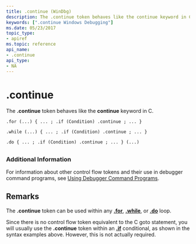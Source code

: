 ```yaml
---
title: .continue (WinDbg)
description: The .continue token behaves like the continue keyword in C.
keywords: [".continue Windows Debugging"]
ms.date: 05/23/2017
topic_type:
- apiref
ms.topic: reference
api_name:
- .continue
api_type:
- NA
---
```


# .continue


The **.continue** token behaves like the **continue** keyword in C.

```dbgsyntax
.for (...) { ... ; .if (Condition) .continue ; ... } 

.while (...) { ... ; .if (Condition) .continue ; ... } 

.do { ... ; .if (Condition) .continue ; ... } (...) 
```

## <span id="ddk_token_continue_dbg"></span><span id="DDK_TOKEN_CONTINUE_DBG"></span>


### <span id="Additional_Information"></span><span id="additional_information"></span><span id="ADDITIONAL_INFORMATION"></span>Additional Information

For information about other control flow tokens and their use in debugger command programs, see [Using Debugger Command Programs](using-debugger-command-programs.md).

## Remarks

The **.continue** token can be used within any [**.for**](-for.md), [**.while**](-while.md), or [**.do**](-do.md) loop.

Since there is no control flow token equivalent to the C goto statement, you will usually use the **.continue** token within an [**.if**](-if.md) conditional, as shown in the syntax examples above. However, this is not actually required.

 

 





